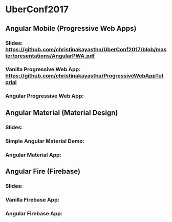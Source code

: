 # UberConf2017

## Angular Mobile (Progressive Web Apps)
### Slides: https://github.com/christinakayastha/UberConf2017/blob/master/presentations/AngularPWA.pdf
### Vanilla Progressive Web App: https://github.com/christinakayastha/ProgressiveWebAppTutorial
### Angular Progressive Web App: 

## Angular Material (Material Design)
### Slides: 
### Simple Angular Material Demo:
### Angular Material App:

## Angular Fire (Firebase)
### Slides:
### Vanilla Firebase App:
### Angular Firebase App:

